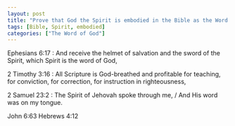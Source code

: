 ```yaml
---
layout: post
title: "Prove that God the Spirit is embodied in the Bible as the Word of God"
tags: [Bible, Spirit, embodied]
categories: ["The Word of God"]
---
```


Ephesians 6:17
: And receive the helmet of salvation and the sword of the Spirit, which Spirit is the word of God,

2 Timothy 3:16
: All Scripture is God-breathed and profitable for teaching, for conviction, for correction, for instruction in righteousness,

2 Samuel 23:2
: The Spirit of Jehovah spoke through me, / And His word was on my tongue.


John 6:63
Hebrews 4:12

